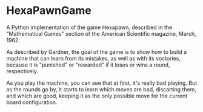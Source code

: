 # HexaPawnGame
A Python implementation of the game Hexapawn, described in the "Mathematical Games" section of the American Scientific magazine, March, 1962.

As described by Gardner, the goal of the game is to show how to build a machine that can learn from its mistakes, as well as with its voctories, because it is "punished" or "rewarded" if it loses or wins a round, respectively.

As you play the machine, you can see that at first, it's really bad playing. But as the rounds go by, it starts to learn which moves are bad, discarting them, and which are good, keeping it as the only possible move for the current board configuration.
